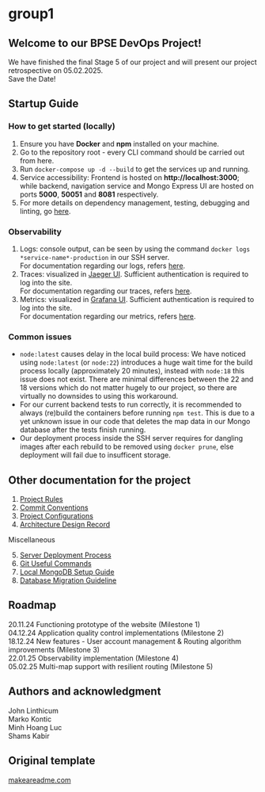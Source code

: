 # group1

## Welcome to our BPSE DevOps Project!

We have finished the final Stage 5 of our project and will present our project retrospective on 05.02.2025.  
Save the Date!

## Startup Guide

### How to get started (locally)

1. Ensure you have **Docker** and **npm** installed on your machine.
2. Go to the repository root - every CLI command should be carried out from here.
3. Run `docker-compose up -d --build` to get the services up and running.
4. Service accessibility: Frontend is hosted on **http://localhost:3000**; while backend, navigation service and Mongo Express UI are hosted on ports **5000**, **50051** and **8081** respectively.
5. For more details on dependency management, testing, debugging and linting, go [here](./doc/config.md).

### Observability

1. Logs: console output, can be seen by using the command `docker logs *service-name*-production` in our SSH server.  
For documentation regarding our logs, refers [here](./doc/logs.md).
2. Traces: visualized in [Jaeger UI](https://jaeger.group1.proxy.devops-pse.users.h-da.cloud/). Sufficient authentication is required to log into the site.  
For documentation regarding our traces, refers [here](./doc/traces.md).
3. Metrics: visualized in [Grafana UI](https://grafana.group1.proxy.devops-pse.users.h-da.cloud/). Sufficient authentication is required to log into the site.  
For documentation regarding our metrics, refers [here](./doc/metrics.md).

### Common issues

- `node:latest` causes delay in the local build process: We have noticed using `node:latest` (or `node:22`) introduces a huge wait time for the build process locally (approximately 20 minutes), instead with `node:18` this issue does not exist. There are minimal differences between the 22 and 18 versions which do not matter hugely to our project, so there are virtually no downsides to using this workaround.
- For our current backend tests to run correctly, it is recommended to always (re)build the containers before running `npm test`. This is due to a yet unknown issue in our code that deletes the map data in our Mongo database after the tests finish running. 
- Our deployment process inside the SSH server requires for dangling images after each rebuild to be removed using `docker prune`, else deployment will fail due to insufficent storage.

## Other documentation for the project

1. [Project Rules](./doc/rules.md)
2. [Commit Conventions](./doc/commit_conventions.md)
3. [Project Configurations](./doc/config.md)
4. [Architecture Design Record](./doc/adr.md)

Miscellaneous  

5. [Server Deployment Process](./doc/misc/deployment.md)
6. [Git Useful Commands](./doc/misc/git_useful_commands.md)
7. [Local MongoDB Setup Guide](./doc/misc/mongodb_installation_guide.md)
8. [Database Migration Guideline](./doc/misc/database_migration.md)

## Roadmap

20.11.24 Functioning prototype of the website (Milestone 1)  
04.12.24 Application quality control implementations (Milestone 2)  
18.12.24 New features - User account management & Routing algorithm improvements (Milestone 3)  
22.01.25 Observability implementation (Milestone 4)  
05.02.25 Multi-map support with resilient routing (Milestone 5)

## Authors and acknowledgment

John Linthicum  
Marko Kontic  
Minh Hoang Luc  
Shams Kabir  


## Original template
[makeareadme.com](https://www.makeareadme.com/)
